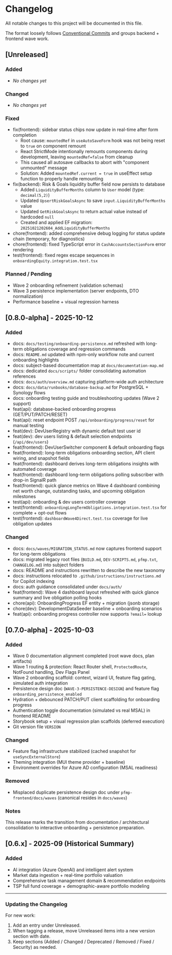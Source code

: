 # Changelog

All notable changes to this project will be documented in this file.

The format loosely follows [Conventional Commits](https://www.conventionalcommits.org/) and groups backend + frontend wave work.

## [Unreleased]

### Added
- _No changes yet_

### Changed
- _No changes yet_

### Fixed
- fix(frontend): sidebar status chips now update in real-time after form completion
  - Root cause: `mountedRef` in `useAutoSaveForm` hook was not being reset to `true` on component remount
  - React StrictMode intentionally remounts components during development, leaving `mountedRef=false` from cleanup
  - This caused all autosave callbacks to abort with "component unmounted" message
  - Solution: Added `mountedRef.current = true` in useEffect setup function to properly handle remounting
- fix(backend): Risk & Goals liquidity buffer field now persists to database
  - Added `LiquidityBufferMonths` column to `User` model (type: `decimal(5,2)`)
  - Updated `UpsertRiskGoalsAsync` to save `input.LiquidityBufferMonths` value
  - Updated `GetRiskGoalsAsync` to return actual value instead of hardcoded `null`
  - Created and applied EF migration: `20251021202604_AddLiquidityBufferMonths`
- chore(frontend): added comprehensive debug logging for status update chain (temporary, for diagnostics)
- chore(frontend): fixed TypeScript error in `CashAccountsSectionForm` error rendering
- test(frontend): fixed regex escape sequences in `onboardingEquity.integration.test.tsx`

### Planned / Pending
- Wave 2 onboarding refinement (validation schemas)
- Wave 3 persistence implementation (server endpoints, DTO normalization)
- Performance baseline + visual regression harness

## [0.8.0-alpha] - 2025-10-12

### Added
- docs: `docs/testing/onboarding-persistence.md` refreshed with long-term obligations coverage and regression commands
- docs: `README.md` updated with npm-only workflow note and current onboarding highlights
- docs: subject-based documentation map at `docs/documentation-map.md`
- docs: dedicated `docs/scripts/` folder consolidating automation references
- docs: `docs/auth/overview.md` capturing platform-wide auth architecture
- docs: `docs/data/runbooks/database-backup.md` for PostgreSQL + Synology flows
- docs: onboarding testing guide and troubleshooting updates (Wave 2 support)
- feat(api): database-backed onboarding progress (GET/PUT/PATCH/RESET)
- feat(api): reset endpoint POST `/api/onboarding/progress/reset` for manual testing
- feat(dev): DevUserRegistry with dynamic default test user id
- feat(dev): dev users listing & default selection endpoints (`/api/dev/users`)
- feat(frontend): DevUserSwitcher component & default onboarding flags
- feat(frontend): long-term obligations onboarding section, API client wiring, and snapshot fields
- feat(frontend): dashboard derives long-term obligations insights with automated coverage
- feat(frontend): dashboard long-term obligations polling subscriber with drop-in SignalR path
- feat(frontend): quick glance metrics on Wave 4 dashboard combining net worth change, outstanding tasks, and upcoming obligation milestones
- test(api): onboarding & dev users controller coverage
- test(frontend): `onboardingLongTermObligations.integration.test.tsx` for complete + opt-out flows
- test(frontend): `dashboardWave4Direct.test.tsx` coverage for live obligation updates

### Changed
- docs: `docs/waves/MIGRATION_STATUS.md` now captures frontend support for long-term obligations
- docs: migrated legacy root files (`BUILD.md`, `DEV-SCRIPTS.md`, `pfmp.txt`, `CHANGELOG.md`) into subject folders
- docs: README and instructions rewritten to describe the new taxonomy
- docs: instructions relocated to `.github/instructions/instructions.md` for Copilot indexing
- docs: auth guidance consolidated under `docs/auth/`
- feat(frontend): Wave 4 dashboard layout refreshed with quick glance summary and live obligation polling hooks
- chore(api): OnboardingProgress EF entity + migration (jsonb storage)
- chore(dev): DevelopmentDataSeeder baseline + onboarding scenarios
- feat(api): onboarding progress controller now supports `?email=` lookup

## [0.7.0-alpha] - 2025-10-03
### Added
- Wave 0 documentation alignment completed (root wave docs, plan artifacts)
- Wave 1 routing & protection: React Router shell, `ProtectedRoute`, NotFound handling, Dev Flags Panel
- Wave 2 onboarding scaffold: context, wizard UI, feature flag gating, simulated auth integration
- Persistence design doc (`WAVE-3-PERSISTENCE-DESIGN`) and feature flag `onboarding_persistence_enabled`
- Hydration + debounced PATCH/PUT client scaffolding for onboarding progress
- Authentication toggle documentation (simulated vs real MSAL) in frontend README
- Storybook setup + visual regression plan scaffolds (deferred execution)
- Git version file `VERSION`

### Changed
- Feature flag infrastructure stabilized (cached snapshot for `useSyncExternalStore`)
- Theming integration (MUI theme provider + baseline)
- Environment overrides for Azure AD configuration (MSAL readiness)

### Removed
- Misplaced duplicate persistence design doc under `pfmp-frontend/docs/waves` (canonical resides in `docs/waves`)

### Notes
This release marks the transition from documentation / architectural consolidation to interactive onboarding + persistence preparation.

## [0.6.x] - 2025-09 (Historical Summary)
### Added
- AI integration (Azure OpenAI) and intelligent alert system
- Market data ingestion + real-time portfolio valuation
- Comprehensive task management domain & recommendation endpoints
- TSP full fund coverage + demographic-aware portfolio modeling

---

### Updating the Changelog
For new work:
1. Add an entry under Unreleased.
2. When tagging a release, move Unreleased items into a new version section with date.
3. Keep sections (Added / Changed / Deprecated / Removed / Fixed / Security) as needed.

